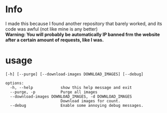 # Info
I made this because I found another repository that barely worked, and its code was awful (not like mine is any better)  
**Warning: You will probably be automatically IP banned frm the website after a certain amount of requests, like I was.**

# usage
```
[-h] [--purge] [--download-images DOWNLOAD_IMAGES] [--debug]

options:
  -h, --help            show this help message and exit
  --purge, -p           Purge all images
  --download-images DOWNLOAD_IMAGES, -d DOWNLOAD_IMAGES
                        Download images for count.
  --debug               Enable some annoying debug messages.
  ```
